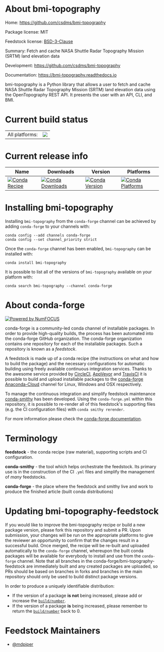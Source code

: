 About bmi-topography
====================

Home: https://github.com/csdms/bmi-topography

Package license: MIT

Feedstock license: [BSD-3-Clause](https://github.com/conda-forge/bmi-topography-feedstock/blob/main/LICENSE.txt)

Summary: Fetch and cache NASA Shuttle Radar Topography Mission (SRTM) land elevation data


Development: https://github.com/csdms/bmi-topography

Documentation: https://bmi-topography.readthedocs.io

bmi-topography is a Python library that allows a user to fetch and cache
NASA Shuttle Radar Topography Mission (SRTM) land elevation data using the
OpenTopography REST API. It presents the user with an API, CLI, and BMI.


Current build status
====================


<table><tr><td>All platforms:</td>
    <td>
      <a href="https://dev.azure.com/conda-forge/feedstock-builds/_build/latest?definitionId=12120&branchName=main">
        <img src="https://dev.azure.com/conda-forge/feedstock-builds/_apis/build/status/bmi-topography-feedstock?branchName=main">
      </a>
    </td>
  </tr>
</table>

Current release info
====================

| Name | Downloads | Version | Platforms |
| --- | --- | --- | --- |
| [![Conda Recipe](https://img.shields.io/badge/recipe-bmi--topography-green.svg)](https://anaconda.org/conda-forge/bmi-topography) | [![Conda Downloads](https://img.shields.io/conda/dn/conda-forge/bmi-topography.svg)](https://anaconda.org/conda-forge/bmi-topography) | [![Conda Version](https://img.shields.io/conda/vn/conda-forge/bmi-topography.svg)](https://anaconda.org/conda-forge/bmi-topography) | [![Conda Platforms](https://img.shields.io/conda/pn/conda-forge/bmi-topography.svg)](https://anaconda.org/conda-forge/bmi-topography) |

Installing bmi-topography
=========================

Installing `bmi-topography` from the `conda-forge` channel can be achieved by adding `conda-forge` to your channels with:

```
conda config --add channels conda-forge
conda config --set channel_priority strict
```

Once the `conda-forge` channel has been enabled, `bmi-topography` can be installed with:

```
conda install bmi-topography
```

It is possible to list all of the versions of `bmi-topography` available on your platform with:

```
conda search bmi-topography --channel conda-forge
```


About conda-forge
=================

[![Powered by
NumFOCUS](https://img.shields.io/badge/powered%20by-NumFOCUS-orange.svg?style=flat&colorA=E1523D&colorB=007D8A)](https://numfocus.org)

conda-forge is a community-led conda channel of installable packages.
In order to provide high-quality builds, the process has been automated into the
conda-forge GitHub organization. The conda-forge organization contains one repository
for each of the installable packages. Such a repository is known as a *feedstock*.

A feedstock is made up of a conda recipe (the instructions on what and how to build
the package) and the necessary configurations for automatic building using freely
available continuous integration services. Thanks to the awesome service provided by
[CircleCI](https://circleci.com/), [AppVeyor](https://www.appveyor.com/)
and [TravisCI](https://travis-ci.com/) it is possible to build and upload installable
packages to the [conda-forge](https://anaconda.org/conda-forge)
[Anaconda-Cloud](https://anaconda.org/) channel for Linux, Windows and OSX respectively.

To manage the continuous integration and simplify feedstock maintenance
[conda-smithy](https://github.com/conda-forge/conda-smithy) has been developed.
Using the ``conda-forge.yml`` within this repository, it is possible to re-render all of
this feedstock's supporting files (e.g. the CI configuration files) with ``conda smithy rerender``.

For more information please check the [conda-forge documentation](https://conda-forge.org/docs/).

Terminology
===========

**feedstock** - the conda recipe (raw material), supporting scripts and CI configuration.

**conda-smithy** - the tool which helps orchestrate the feedstock.
                   Its primary use is in the construction of the CI ``.yml`` files
                   and simplify the management of *many* feedstocks.

**conda-forge** - the place where the feedstock and smithy live and work to
                  produce the finished article (built conda distributions)


Updating bmi-topography-feedstock
=================================

If you would like to improve the bmi-topography recipe or build a new
package version, please fork this repository and submit a PR. Upon submission,
your changes will be run on the appropriate platforms to give the reviewer an
opportunity to confirm that the changes result in a successful build. Once
merged, the recipe will be re-built and uploaded automatically to the
`conda-forge` channel, whereupon the built conda packages will be available for
everybody to install and use from the `conda-forge` channel.
Note that all branches in the conda-forge/bmi-topography-feedstock are
immediately built and any created packages are uploaded, so PRs should be based
on branches in forks and branches in the main repository should only be used to
build distinct package versions.

In order to produce a uniquely identifiable distribution:
 * If the version of a package **is not** being increased, please add or increase
   the [``build/number``](https://docs.conda.io/projects/conda-build/en/latest/resources/define-metadata.html#build-number-and-string).
 * If the version of a package **is** being increased, please remember to return
   the [``build/number``](https://docs.conda.io/projects/conda-build/en/latest/resources/define-metadata.html#build-number-and-string)
   back to 0.

Feedstock Maintainers
=====================

* [@mdpiper](https://github.com/mdpiper/)

